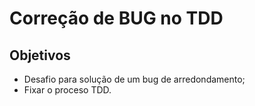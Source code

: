 # Correção de BUG no TDD

## Objetivos
- Desafio para solução de um bug de arredondamento;
- Fixar o proceso TDD.
